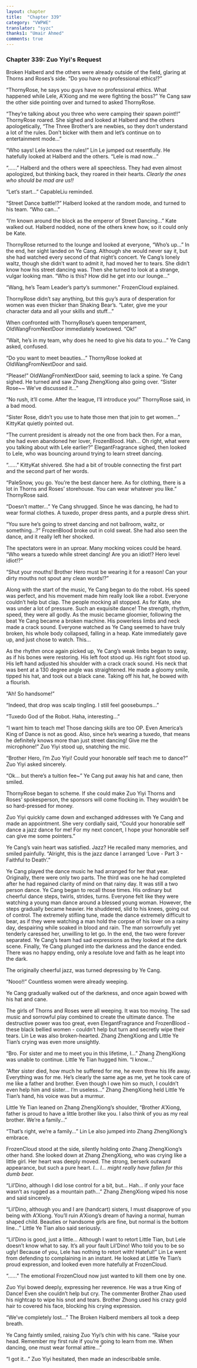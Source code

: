 ```yaml
---
layout: chapter
title:  "Chapter 339"
category: "VWPWE"
translator: "syzc"
thanks1: "Umair Ahmed"
comments: true
---
```


### Chapter 339: Zuo Yiyi's Request

Broken Halberd and the others were already outside of the field, glaring at Thorns and Roses’s side. “Do you have no professional ethics!?”

“ThornyRose, he says you guys have no professional ethics. What happened while Lele, A’Xiong and me were fighting the boss?” Ye Cang saw the other side pointing over and turned to asked ThornyRose.

“They’re talking about you three who were camping their spawn point!!” ThornyRose roared. She sighed and looked at Halberd and the others apologetically, “The Three Brother’s are newbies, so they don’t understand a lot of the rules. Don’t bicker with them and let’s continue on to entertainment mode...”

“Who says! Lele knows the rules!” Lin Le jumped out resentfully. He hatefully looked at Halberd and the others. “Lele is mad now...”

“......” Halberd and the others were all speechless. They had even almost apologized, but thinking back, they roared in their hearts. *Clearly the ones who should be mad are us!!*

“Let’s start...” CapableLiu reminded.

“Street Dance battle!?” Halberd looked at the random mode, and turned to his team. “Who can...”

“I’m known around the block as the emperor of Street Dancing...” Kate walked out. Halberd nodded, none of the others knew how, so it could only be Kate.

ThornyRose returned to the lounge and looked at everyone, “Who’s up...” In the end, her sight landed on Ye Cang. Although she would never say it, but she had watched every second of that night’s concert. Ye Cang’s lonely waltz, though she didn’t want to admit it, had moved her to tears. She didn’t know how his street dancing was. Then she turned to look at a strange, vulgar looking man. “Who is this? How did he get into our lounge...”

“Wang, he’s Team Leader’s party’s summoner.” FrozenCloud explained.

ThornyRose didn’t say anything, but this guy’s aura of desperation for women was even thicker than Shaking Bear’s. “Later, give me your character data and all your skills and stuff...”

When confronted with ThornyRose’s queen temperament, OldWangFromNextDoor immediately kowtowed. “Ok!”

“Wait, he’s in my team, why does he need to give his data to you...” Ye Cang asked, confused.

“Do you want to meet beauties...” ThornyRose looked at OldWangFromNextDoor and said.

“Please!” OldWangFromNextDoor said, seeming to lack a spine. Ye Cang sighed. He turned and saw Zhang ZhengXiong also going over. “Sister Rose~~ We’ve discussed it...”

“No rush, it’ll come. After the league, I’ll introduce you!” ThornyRose said, in a bad mood.

“Sister Rose, didn’t you use to hate those men that join to get women...” KittyKat quietly pointed out.

“The current president is already not the one from back then. For a man, she had even abandoned her lover, FrozenBlood. Hah… Oh right, what were you talking about with Lele earlier?” ElegantFragrance sighed, then looked to Lele, who was bouncing around trying to learn street dancing.

“......” KittyKat shivered. She had a bit of trouble connecting the first part and the second part of her words.

“PaleSnow, you go. You’re the best dancer here. As for clothing, there is a lot in Thorns and Roses’ storehouse. You can wear whatever you like.” ThornyRose said.

“Doesn’t matter...” Ye Cang shrugged. Since he was dancing, he had to wear formal clothes. A tuxedo, proper dress pants, and a purple dress shirt.

“You sure he’s going to street dancing and not ballroom, waltz, or something…?” FrozenBlood broke out in cold sweat. She had also seen the dance, and it really left her shocked.

The spectators were in an uproar. Many mocking voices could be heard. “Who wears a tuxedo while street dancing! Are you an idiot!? Hero level idiot!?”

“Shut your mouths! Brother Hero must be wearing it for a reason! Can your dirty mouths not spout any clean words!?”

Along with the start of the music, Ye Cang began to do the robot. His speed was perfect, and his movement made him really look like a robot. Everyone couldn’t help but clap. The people mocking all stopped. As for Kate, she was under a lot of pressure. Such an exquisite dance! The strength, rhythm, speed, they were all godly. As the music became gloomier, following the beat Ye Cang became a broken machine. His powerless limbs and neck made a crack sound. Everyone watched as Ye Cang seemed to have truly broken, his whole body collapsed, falling in a heap. Kate immediately gave up, and just chose to watch. This...

As the rhythm once again picked up, Ye Cang’s weak limbs began to sway, as if his bones were restoring. His left foot stood up. His right foot stood up. His left hand adjusted his shoulder with a crack crack sound. His neck that was bent at a 130 degree angle was straightened. He made a gloomy smile, tipped his hat, and took out a black cane. Taking off his hat, he bowed with a flourish. 

“Ah! So handsome!”

“Indeed, that drop was scalp tingling. I still feel goosebumps...”

“Tuxedo God of the Robot. Haha, interesting...”

“I want him to teach me! Those dancing skills are too OP. Even America’s King of Dance is not as good. Also, since he’s wearing a tuxedo, that means he definitely knows more than just street dancing! Give me the microphone!” Zuo Yiyi stood up, snatching the mic.

“Brother Hero, I’m Zuo Yiyi! Could your honorable self teach me to dance?” Zuo Yiyi asked sincerely.

“Ok… but there’s a tuition fee~” Ye Cang put away his hat and cane, then smiled.

ThornyRose began to scheme. If she could make Zuo Yiyi Thorns and Roses’ spokesperson, the sponsors will come flocking in. They wouldn’t be so hard-pressed for money.

Zuo Yiyi quickly came down and exchanged addresses with Ye Cang and made an appointment. She very cordially said, “Could your honorable self dance a jazz dance for me! For my next concert, I hope your honorable self can give me some pointers.”

Ye Cang’s vain heart was satisfied. Jazz? He recalled many memories, and smiled painfully. “Alright, this is the jazz dance I arranged ‘Love - Part 3 - Faithful to Death’.”

Ye Cang played the dance music he had arranged for her that year. Originally, there were only two parts. The third was one he had completed after he had regained clarity of mind on that rainy day. It was still a two person dance. Ye Cang began to recall those times. His ordinary but cheerful dance steps, twirls, strides, turns. Everyone felt like they were watching a young man dance around a blessed young woman. However, the steps gradually became heavier. He shuddered, slid to his knees, going out of control. The extremely stifling tune, made the dance extremely difficult to bear, as if they were watching a man hold the corpse of his lover on a rainy day, despairing while soaked in blood and rain. The man sorrowfully yet tenderly caressed her, unwilling to let go. In the end, the two were forever separated. Ye Cang’s team had sad expressions as they looked at the dark scene. Finally, Ye Cang plunged into the darkness and the dance ended. There was no happy ending, only a resolute love and faith as he leapt into the dark.

The originally cheerful jazz, was turned depressing by Ye Cang.

“Nooo!!” Countless women were already weeping.

Ye Cang gradually walked out of the darkness, and once again bowed with his hat and cane.

The girls of Thorns and Roses were all weeping. It was too moving. The sad music and sorrowful play combined to create the ultimate dance. The destructive power was too great, even ElegantFragrance and FrozenBlood - these black bellied women - couldn’t help but turn and secretly wipe their tears. Lin Le was also broken-hearted. Zhang ZhengXiong and Little Ye Tian’s crying was even more unsightly.

“Bro. For sister and me to meet you in this lifetime, I...” Zhang ZhengXiong was unable to continue. Little Ye Tian hugged him. “I know...”

“After sister died, how much he suffered for me, he even threw his life away. Everything was for me. He’s clearly the same age as me, yet he took care of me like a father and brother. Even though I owe him so much, I couldn’t even help him and sister… I’m useless...” Zhang ZhengXiong held Little Ye Tian’s hand, his voice was but a murmur. 

Little Ye Tian leaned on Zhang ZhengXiong’s shoulder, “Brother A’Xiong, father is proud to have a little brother like you. I also think of you as my real brother. We’re a family...” 

“That’s right, we’re a family...” Lin Le also jumped into Zhang ZhengXiong’s embrace.

FrozenCloud stood at the side, silently holding onto Zhang ZhengXiong’s other hand. She looked down at Zhang ZhengXiong, who was crying like a little girl. Her heart was deeply moved. The strong, berserk outward appearance, but such a pure heart. *I… I… might really have fallen for this dumb bear.*

“Lil’Dino, although I did lose control for a bit, but… Hah… if only your face wasn’t as rugged as a mountain path...” Zhang ZhengXiong wiped his nose and said sincerely.

“Lil’Dino, although you and I are (handcart) sisters, I must disapprove of you being with A’Xiong. You’ll ruin A’Xiong’s dream of having a normal, human shaped child. Beauties or handsome girls are fine, but normal is the bottom line...” Little Ye Tian also said seriously.

“Lil’Dino is good, just a little… Although I want to retort Little Tian, but Lele doesn’t know what to say. It’s all your fault Lil’Dino! Who told you to be so ugly! Because of you, Lele has nothing to retort with! Hateful!” Lin Le went from defending to complaining in an instant. He looked at Little Ye Tian’s proud expression, and looked even more hatefully at FrozenCloud.

“......” The emotional FrozenCloud now just wanted to kill them one by one.

Zuo Yiyi bowed deeply, expressing her reverence. He was a true King of Dance! Even she couldn’t help but cry. The commenter Brother Zhao used his nightcap to wipe his snot and tears. Brother Zhong used his crazy gold hair to covered his face, blocking his crying expression.

“We’ve completely lost...” The Broken Halberd members all took a deep breath.

Ye Cang faintly smiled, raising Zuo Yiyi’s chin with his cane. “Raise your head. Remember my first rule if you’re going to learn from me. When dancing, one must wear formal attire...”

“I got it...” Zuo Yiyi hesitated, then made an indescribable smile.
